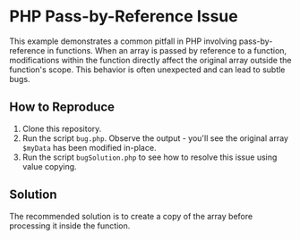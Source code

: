 # PHP Pass-by-Reference Issue

This example demonstrates a common pitfall in PHP involving pass-by-reference in functions. When an array is passed by reference to a function, modifications within the function directly affect the original array outside the function's scope. This behavior is often unexpected and can lead to subtle bugs.

## How to Reproduce

1. Clone this repository.
2. Run the script `bug.php`.  Observe the output - you'll see the original array `$myData` has been modified in-place.
3. Run the script `bugSolution.php` to see how to resolve this issue using value copying.

## Solution

The recommended solution is to create a copy of the array before processing it inside the function.